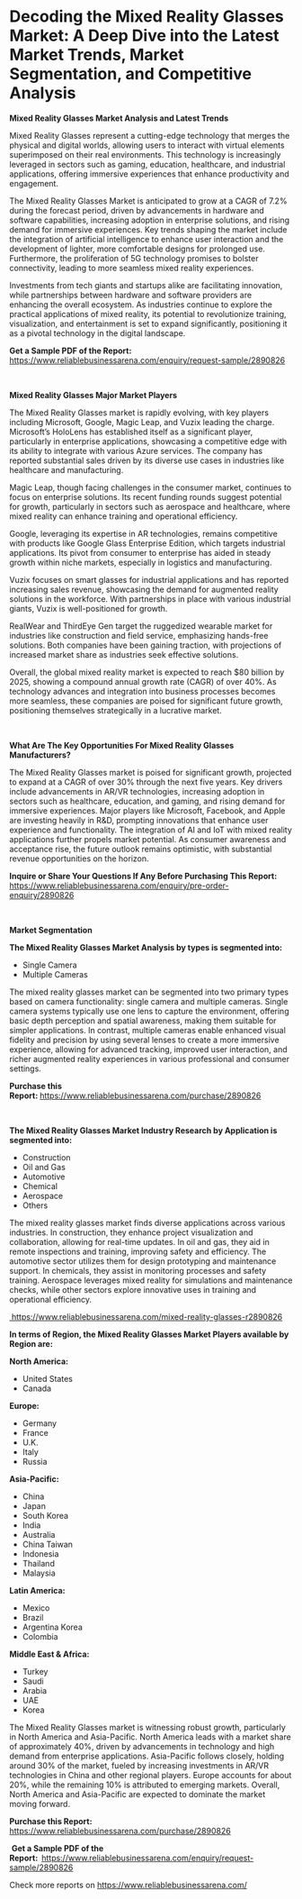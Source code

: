 <p><h1>Decoding the Mixed Reality Glasses Market: A Deep Dive into the Latest Market Trends, Market Segmentation, and Competitive Analysis</h1></p><p><strong>Mixed Reality Glasses Market Analysis and Latest Trends</strong></p>
<p><p>Mixed Reality Glasses represent a cutting-edge technology that merges the physical and digital worlds, allowing users to interact with virtual elements superimposed on their real environments. This technology is increasingly leveraged in sectors such as gaming, education, healthcare, and industrial applications, offering immersive experiences that enhance productivity and engagement.</p><p>The Mixed Reality Glasses Market is anticipated to grow at a CAGR of 7.2% during the forecast period, driven by advancements in hardware and software capabilities, increasing adoption in enterprise solutions, and rising demand for immersive experiences. Key trends shaping the market include the integration of artificial intelligence to enhance user interaction and the development of lighter, more comfortable designs for prolonged use. Furthermore, the proliferation of 5G technology promises to bolster connectivity, leading to more seamless mixed reality experiences.</p><p>Investments from tech giants and startups alike are facilitating innovation, while partnerships between hardware and software providers are enhancing the overall ecosystem. As industries continue to explore the practical applications of mixed reality, its potential to revolutionize training, visualization, and entertainment is set to expand significantly, positioning it as a pivotal technology in the digital landscape.</p></p>
<p><strong>Get a Sample PDF of the Report:&nbsp;</strong> <a href="https://www.reliablebusinessarena.com/enquiry/request-sample/2890826?utm_campaign=3354&utm_medium=2&utm_source=Github&utm_content=ia&utm_term=14032025&utm_id=mixed-reality-glasses">https://www.reliablebusinessarena.com/enquiry/request-sample/2890826</a></p>
<p>&nbsp;</p>
<p><strong>Mixed Reality Glasses Major Market Players</strong></p>
<p><p>The Mixed Reality Glasses market is rapidly evolving, with key players including Microsoft, Google, Magic Leap, and Vuzix leading the charge. Microsoft’s HoloLens has established itself as a significant player, particularly in enterprise applications, showcasing a competitive edge with its ability to integrate with various Azure services. The company has reported substantial sales driven by its diverse use cases in industries like healthcare and manufacturing.</p><p>Magic Leap, though facing challenges in the consumer market, continues to focus on enterprise solutions. Its recent funding rounds suggest potential for growth, particularly in sectors such as aerospace and healthcare, where mixed reality can enhance training and operational efficiency. </p><p>Google, leveraging its expertise in AR technologies, remains competitive with products like Google Glass Enterprise Edition, which targets industrial applications. Its pivot from consumer to enterprise has aided in steady growth within niche markets, especially in logistics and manufacturing.</p><p>Vuzix focuses on smart glasses for industrial applications and has reported increasing sales revenue, showcasing the demand for augmented reality solutions in the workforce. With partnerships in place with various industrial giants, Vuzix is well-positioned for growth.</p><p>RealWear and ThirdEye Gen target the ruggedized wearable market for industries like construction and field service, emphasizing hands-free solutions. Both companies have been gaining traction, with projections of increased market share as industries seek effective solutions.</p><p>Overall, the global mixed reality market is expected to reach $80 billion by 2025, showing a compound annual growth rate (CAGR) of over 40%. As technology advances and integration into business processes becomes more seamless, these companies are poised for significant future growth, positioning themselves strategically in a lucrative market.</p></p>
<p>&nbsp;</p>
<p><strong>What Are The Key Opportunities For Mixed Reality Glasses Manufacturers?</strong></p>
<p><p>The Mixed Reality Glasses market is poised for significant growth, projected to expand at a CAGR of over 30% through the next five years. Key drivers include advancements in AR/VR technologies, increasing adoption in sectors such as healthcare, education, and gaming, and rising demand for immersive experiences. Major players like Microsoft, Facebook, and Apple are investing heavily in R&D, prompting innovations that enhance user experience and functionality. The integration of AI and IoT with mixed reality applications further propels market potential. As consumer awareness and acceptance rise, the future outlook remains optimistic, with substantial revenue opportunities on the horizon.</p></p>
<p><strong>Inquire or Share Your Questions If Any Before Purchasing This Report:</strong> <a href="https://www.reliablebusinessarena.com/enquiry/pre-order-enquiry/2890826?utm_campaign=3354&utm_medium=2&utm_source=Github&utm_content=ia&utm_term=14032025&utm_id=mixed-reality-glasses">https://www.reliablebusinessarena.com/enquiry/pre-order-enquiry/2890826</a></p>
<p>&nbsp;</p>
<p><strong>Market Segmentation</strong></p>
<p><strong>The Mixed Reality Glasses Market Analysis by types is segmented into:</strong></p>
<p><ul><li>Single Camera</li><li>Multiple Cameras</li></ul></p>
<p><p>The mixed reality glasses market can be segmented into two primary types based on camera functionality: single camera and multiple cameras. Single camera systems typically use one lens to capture the environment, offering basic depth perception and spatial awareness, making them suitable for simpler applications. In contrast, multiple cameras enable enhanced visual fidelity and precision by using several lenses to create a more immersive experience, allowing for advanced tracking, improved user interaction, and richer augmented reality experiences in various professional and consumer settings.</p></p>
<p><strong>Purchase this Report:&nbsp;</strong><a href="https://www.reliablebusinessarena.com/purchase/2890826?utm_campaign=3354&utm_medium=2&utm_source=Github&utm_content=ia&utm_term=14032025&utm_id=mixed-reality-glasses">https://www.reliablebusinessarena.com/purchase/2890826</a></p>
<p>&nbsp;</p>
<p><strong>The Mixed Reality Glasses Market Industry Research by Application is segmented into:</strong></p>
<p><ul><li>Construction</li><li>Oil and Gas</li><li>Automotive</li><li>Chemical</li><li>Aerospace</li><li>Others</li></ul></p>
<p><p>The mixed reality glasses market finds diverse applications across various industries. In construction, they enhance project visualization and collaboration, allowing for real-time updates. In oil and gas, they aid in remote inspections and training, improving safety and efficiency. The automotive sector utilizes them for design prototyping and maintenance support. In chemicals, they assist in monitoring processes and safety training. Aerospace leverages mixed reality for simulations and maintenance checks, while other sectors explore innovative uses in training and operational efficiency.</p></p>
<p><a href="https://www.reliablebusinessarena.com/mixed-reality-glasses-r2890826?utm_campaign=3354&utm_medium=2&utm_source=Github&utm_content=ia&utm_term=14032025&utm_id=mixed-reality-glasses">&nbsp;https://www.reliablebusinessarena.com/mixed-reality-glasses-r2890826</a></p>
<p><strong>In terms of Region, the Mixed Reality Glasses Market Players available by Region are:</strong></p>
<p>
    <p> <strong> North America: </strong>
        <ul>
            <li>United States</li>
            <li>Canada</li>
        </ul>
        </p> 
    <p> <strong> Europe: </strong>
        <ul>
            <li>Germany</li>
            <li>France</li>
            <li>U.K.</li>
            <li>Italy</li>
            <li>Russia</li>
        </ul>
        </p> 
    <p> <strong> Asia-Pacific: </strong>
        <ul>
            <li>China</li>
            <li>Japan</li>
            <li>South Korea</li>
            <li>India</li>
            <li>Australia</li>
            <li>China Taiwan</li>
            <li>Indonesia</li>
            <li>Thailand</li>
            <li>Malaysia</li>
        </ul>
        </p> 
    <p> <strong> Latin America: </strong>
        <ul>
            <li>Mexico</li>
            <li>Brazil</li>
            <li>Argentina Korea</li>
            <li>Colombia</li>
        </ul>
        </p> 
    <p> <strong> Middle East & Africa: </strong>
        <ul>
            <li>Turkey</li>
            <li>Saudi</li>
            <li>Arabia</li>
            <li>UAE</li>
            <li>Korea</li>
        </ul>
    </p>
    </p>
<p><p>The Mixed Reality Glasses market is witnessing robust growth, particularly in North America and Asia-Pacific. North America leads with a market share of approximately 40%, driven by advancements in technology and high demand from enterprise applications. Asia-Pacific follows closely, holding around 30% of the market, fueled by increasing investments in AR/VR technologies in China and other regional players. Europe accounts for about 20%, while the remaining 10% is attributed to emerging markets. Overall, North America and Asia-Pacific are expected to dominate the market moving forward.</p></p>
<p><strong>Purchase this Report: </strong><a href="https://www.reliablebusinessarena.com/purchase/2890826?utm_campaign=3354&utm_medium=2&utm_source=Github&utm_content=ia&utm_term=14032025&utm_id=mixed-reality-glasses">https://www.reliablebusinessarena.com/purchase/2890826</a></p>
<p>&nbsp;<strong>Get a Sample PDF of the Report:&nbsp;&nbsp;</strong><a href="https://www.reliablebusinessarena.com/enquiry/request-sample/2890826?utm_campaign=3354&utm_medium=2&utm_source=Github&utm_content=ia&utm_term=14032025&utm_id=mixed-reality-glasses">https://www.reliablebusinessarena.com/enquiry/request-sample/2890826</a></p>
<p><strong></strong></p>
<p>Check more reports on <a href="https://www.reliablebusinessarena.com/?utm_campaign=3354&utm_medium=2&utm_source=Github&utm_content=ia&utm_term=14032025&utm_id=mixed-reality-glasses">https://www.reliablebusinessarena.com/</a></p>